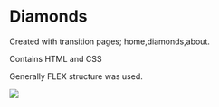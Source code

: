 # Diamonds

<p> Created with transition pages; home,diamonds,about.</p>

<p> Contains HTML and CSS </p>

<p> Generally FLEX structure was used. </p>

![](screen.gif)